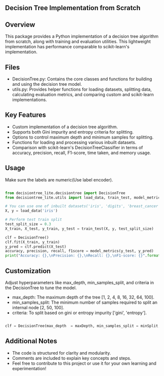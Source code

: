 ## Decision Tree Implementation from Scratch

## Overview

This package provides a Python implementation of a decision tree algorithm from scratch, along with training and evaluation utilities. This lightweight implementation has performance comparable to scikit-learn's implementation.

## Files

 - DecisionTree.py: Contains the core classes and functions for building and using the decision tree model.
 - utils.py: Provides helper functions for loading datasets, splitting data, calculating evaluation metrics, and comparing custom and scikit-learn implementations.    

## Key Features

 - Custom implementation of a decision tree algorithm.
 - Supports both Gini impurity and entropy criteria for splitting.
 - Options to control maximum depth and minimum samples for splitting.
 - Functions for loading and processing various inbuilt datasets.
 - Comparison with scikit-learn's DecisionTreeClassifier in terms of accuracy, precision, recall, F1-score, time taken, and memory usage.

## Usage

Make sure the labels are numeric(Use label encoder).

```python

from decisiontree_lite.decisiontree import DecisionTree
from decisiontree_lite.utils import load_data, train_test, model_metrics

# You can use one of inbuilt datasets('iris', 'digits', 'breast_cancer', 'wine') or an external dataset of your choice  
X, y = load_data('iris')

# Perform test train split
test_split_size = 0.3
X_train, X_test, y_train, y_test = train_test(X, y, test_split_size)

clf = DecisionTree()
clf.fit(X_train, y_train)
y_pred = clf.predict(X_test)
accuracy, precision, recall, f1score = model_metrics(y_test, y_pred)
print("Accuracy: {},\nPrecision: {},\nRecall: {},\nF1-score: {}".format(accuracy, precision, recall, f1score))

```



## Customization

Adjust hyperparameters like max_depth, min_samples_split, and criteria in the DecisionTree to tune the model.

 - max_depth: The maximum depth of the tree [1, 2, 4, 8, 16, 32, 64, 100].
 - min_samples_split: The minimum number of samples required to split an internal node [2, 50, 100].
 - criteria: To split based on gini or entropy impurity ['gini', 'entropy'].

```python

clf = DecisionTree(max_depth  = maxDepth, min_samples_split = minSplit, criteria = impCriteria)

```

## Additional Notes

- The code is structured for clarity and modularity.
- Comments are included to explain key concepts and steps.
- Feel free to contribute to this project or use it for your own learning and experimentation!